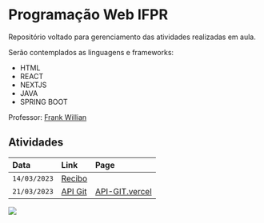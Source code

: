 
# Programação Web IFPR
Repositório voltado para gerenciamento das atividades realizadas em aula.

Serão contemplados as linguagens e frameworks:
- HTML
- REACT
- NEXTJS
- JAVA
- SPRING BOOT

Professor: [Frank Willian](https://github.com/frankwco)



## Atividades

| Data | Link                                                                                   | Page                                         |
| :---------- |:---------------------------------------------------------------------------------------|:---------------------------------------------|
| `14/03/2023` | [Recibo](https://github.com/yamacinelli/programacao-web-IFPR/tree/main/recibo-salario) |                                              |
| `21/03/2023` | [API Git](https://github.com/yamacinelli/programacao-web-IFPR/tree/main/api-git) | [API-GIT.vercel](https://api-git.vercel.app) |

![](https://media.tenor.com/S16335M57AMAAAAd/sinto-foda-flex.gif)
